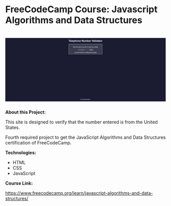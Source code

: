 # FreeCodeCamp Course: Javascript Algorithms and Data Structures

<h1 align="center"> <img src="img/img.png"></h1>


**About this Project:**

This site is designed to verify that the number entered is from the United States. </p>
Fourth required project to get the JavaScript Algorithms and Data Structures certification of FreeCodeCamp.

**Technologies:**

- HTML
- CSS
- JavaScript


**Course Link:**

https://www.freecodecamp.org/learn/javascript-algorithms-and-data-structures/